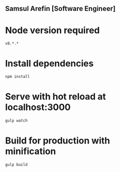 ## Samsul Arefin [Software Engineer]

# Node version required

```
v8.*.*
```

# Install dependencies

```bash
npm install
```

# Serve with hot reload at localhost:3000

```bash
gulp watch
```

# Build for production with minification

```bash
gulp build
```
